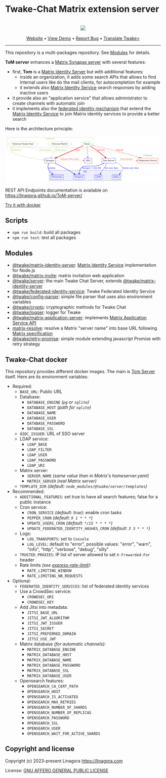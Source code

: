 # Twake-Chat Matrix extension server

<br />
<div align="center">
  <a href="https://github.com/linagora/twake-on-matrix">
    <img src="https://github.com/artembru/ToM-server/assets/146178981/4a5da817-466f-4d4a-8804-3881b672bc42">
  </a>




  <p align="center">
    <a href="https://twake-chat.com">Website</a>
    •
    <a href="https://beta.twake.app/web/#/rooms">View Demo</a>
    •
    <a href="https://github.com/linagora/twake-on-matrix/issues">Report Bug</a>
    •
    <a href="https://hosted.weblate.org/projects/linagora/twake-matrix/#repository">Translate Twake></a>
</p>
</div>

---

This repository is a multi-packages repository. See [Modules](#modules) for details.

**ToM server** enhances a [Matrix Synapse server](https://github.com/element-hq/synapse) with several features:
 * first, **Tom** is a [Matrix Identity Server](https://spec.matrix.org/latest/identity-service-api/) but with additional features:
   * inside an organization, it adds some search APIs that allows to find internal users like do the mail clients, for autocompletion for example
   * it extends also [Matrix Identity Service](https://spec.matrix.org/latest/identity-service-api/) search responses by adding inactive users
 * it provide also an "application service" that allows administrator to create channels with automatic join
 * it implements also the [federated identity mechanism](https://github.com/matrix-org/matrix-spec-proposals/pull/4004) that extend the
   [Matrix Identity Service](https://spec.matrix.org/latest/identity-service-api/) to join Matrix identity services to provide a better search

Here is the architecture principle:

![architecture principle](./docs/arch.png)

REST API Endpoints documentation is available on https://linagora.github.io/ToM-server/

[Try it with docker](#twake-chat-docker)

## Scripts

* `npm run build`: build all packages
* `npm run test`: test all packages

## Modules

* [@twake/matrix-identity-server](./packages/matrix-identity-server):
  [Matrix Identity Service](https://spec.matrix.org/v1.6/identity-service-api/) implementation for Node.js
* [@twake/matrix-invite](./packages/matrix-invite): matrix invitation web application
* [@twake/server](./packages/tom-server): the main Twake Chat Server, extends [@twake/matrix-identity-server](./packages/matrix-identity-server)
* [@twake/federated-identity-service](./packages/federated-identity-service): Twake Federated Identity Service
* [@twake/config-parser](./packages/config-parser): simple file parser that uses also environment variables
* [@twake/crypto](./packages/crypto): cryptographic methods for Twake Chat
* [@twake/logger](./packages/logger): logger for Twake
* [@twake/matrix-application-server](./packages/matrix-application-server): implements
  [Matrix Application Service API](https://spec.matrix.org/v1.6/application-service-api/)
* [matrix-resolve](./packages/matrix-resolve): resolve a Matrix "server name" into base URL following
  [Matrix specification](https://spec.matrix.org/latest/server-server-api/#server-discovery)
* [@twake/retry-promise](packages/retry-promise): simple module extending javascript Promise with retry strategy

## Twake-Chat docker

This repository provides different docker images. The main is [Tom Server](./Dockerfile) itself. Here are its environment variables:

* Required:
  * `BASE_URL`: Public URL
  * Database:
    * `DATABASE_ENGINE` _(`pg` or `sqlite`)_
    * `DATABASE_HOST` _(path for `sqlite`)_
    * `DATABASE_NAME`
    * `DATABASE_USER`
    * `DATABASE_PASSWORD`
    * `DATABASE_SSL`
  * `OIDC_ISSUER`: URL of SSO server
  * LDAP service:
    * `LDAP_BASE`
    * `LDAP_FILTER`
    * `LDAP_USER`
    * `LDAP_PASSWORD`
    * `LDAP_URI`
  * Matrix server:
    * `SERVER_NAME` _(same value than in Matrix's homeserver.yaml)_
    * `MATRIX_SERVER` _(real Matrix server)_
  * `TEMPLATE_DIR` _(default: `node_modules/@twake/server/templates`)_
* Recommended:
  * `ADDITIONAL_FEATURES`: set true to have all search features; false for a public instance
  * Cron service:
    * `CRON_SERVICE` _(default: true)_: enable cron tasks
    * `PEPPER_CRON` _(default: `9 1 * * *`)_
    * `UPDATE_USERS_CRON` _(default: `*/15 * * * *`)_
    * `UPDATE_FEDERATED_IDENTITY_HASHES_CRON` _(default: `3 3 * * *`)_
  * Logs:
    * `LOG_TRANSPORTS`: set to `Console`
    * `LOG_LEVEL`: default to "error", possible values: "error", "warn", "info", "http", "verbose", "debug", "silly"
  * `TRUSTED_PROXIES`: IP list of server allowed to set `X-Frowarded-For` header
  * Rate limits _(see [express-rate-limit](https://www.npmjs.com/package/express-rate-limit))_:
    * `RATE_LIMITING_WINDOW`
    * `RATE_LIMITING_NB_REQUESTS`
* Optional:
  * `FEDERATED_IDENTITY_SERVICES`: list of federated identity services
  * Use a CrowdSec service:
    * `CROWDSEC_URI`
    * `CROWDSEC_KEY`
  * Add Jitsi into metadata:
    * `JITSI_BASE_URL`
    * `JITSI_JWT_ALGORITHM`
    * `JITSI_JWT_ISSUER`
    * `JITSI_SECRET`
    * `JITSI_PREFERRED_DOMAIN`
    * `JITSI_USE_JWT`
  * Matrix database _(for automatic channels)_:
    * `MATRIX_DATABASE_ENGINE`
    * `MATRIX_DATABASE_HOST`
    * `MATRIX_DATABASE_NAME`
    * `MATRIX_DATABASE_PASSWORD`
    * `MATRIX_DATABASE_SSL`
    * `MATRIX_DATABASE_USER`
  * Opensearch features:
    * `OPENSEARCH_CA_CERT_PATH`
    * `OPENSEARCH_HOST`
    * `OPENSEARCH_IS_ACTIVATED`
    * `OPENSEARCH_MAX_RETRIES`
    * `OPENSEARCH_NUMBER_OF_SHARDS`
    * `OPENSEARCH_NUMBER_OF_REPLICAS`
    * `OPENSEARCH_PASSWORD`
    * `OPENSEARCH_SSL`
    * `OPENSEARCH_USER`
    * `OPENSEARCH_WAIT_FOR_ACTIVE_SHARDS`

## Copyright and license

Copyright (c) 2023-present Linagora <https://linagora.com>

License: [GNU AFFERO GENERAL PUBLIC LICENSE](./LICENSE)
